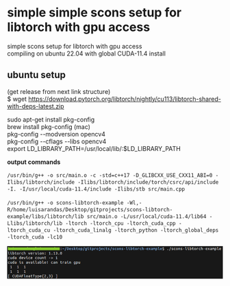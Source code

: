 

# simple simple scons setup for libtorch with gpu access

simple scons setup for libtorch with gpu access<br> 
compiling on ubuntu 22.04 with global CUDA-11.4 install  <br>

## ubuntu setup

(get release from next link structure) <br>
$ wget https://download.pytorch.org/libtorch/nightly/cu113/libtorch-shared-with-deps-latest.zip <br>


sudo apt-get install pkg-config <br>
brew install pkg-config (mac) <br>
pkg-config --modversion opencv4 <br>
pkg-config --cflags --libs opencv4 <br>
export LD_LIBRARY_PATH=/usr/local/lib/:$LD_LIBRARY_PATH <br>

**output commands**

```
/usr/bin/g++ -o src/main.o -c -std=c++17 -D_GLIBCXX_USE_CXX11_ABI=0 -Ilibs/libtorch/include -Ilibs/libtorch/include/torch/csrc/api/include -I. -I/usr/local/cuda-11.4/include -Ilibs/stb src/main.cpp

/usr/bin/g++ -o scons-libtorch-example -Wl,-R/home/luisarandas/Desktop/gitprojects/scons-libtorch-example/libs/libtorch/lib src/main.o -L/usr/local/cuda-11.4/lib64 -Llibs/libtorch/lib -ltorch -ltorch_cpu -ltorch_cuda_cpp -ltorch_cuda_cu -ltorch_cuda_linalg -ltorch_python -ltorch_global_deps -ltorch_cuda -lc10
```

![terminal print](./images/print.png)